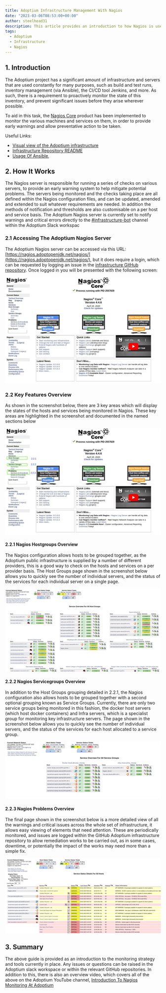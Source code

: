 ```yaml
---
title: Adoptium Infrastructure Management With Nagios
date: "2023-03-06T08:53:00+00:00"
author: steelhead31
description: This article provides an introduction to how Nagios is used to monitor Adoptium public infrastructure
tags:
  - Adoptium
  - Infrastructure
  - Nagios
---
```


## 1. Introduction

The Adoptium project has a significant amount of infrastructure and servers that are used constantly for many purposes, such as build and test runs, inventory management (via Ansible), the CI/CD tool Jenkins, and more. As such, there is a requirement to proactively monitor the state of this inventory, and prevent significant issues before they arise wherever possible.

To aid in this task, the [Nagios Core](https://www.nagios.org/projects/nagios-core/) product has been implemented to monitor the various machines and services on them, in order to provide early warnings and allow preventative action to be taken.

Useful Links:

- [Visual view of the Adoptium infrastructure](https://github.com/adoptium/infrastructure/blob/master/docs/adoptopenjdk.pdf)
- [Infrastructure Repository README](https://github.com/adoptium/infrastructure/blob/master/README.md)
- [Usage Of Ansible](https://raw.githubusercontent.com/adoptium/infrastructure/master/ansible/inventory.yml),

## 2. How It Works

The Nagios server is responsible for running a series of checks on various servers, to provide an early warning system to help mitigate potential problems. The servers being monitored and the checks taking place are all defined within the Nagios configuration files, and can be updated, amended and extended to suit whatever requirements are needed. In addition the methods of notification and thresholds are also customisable on a per host and service basis. The Adoptium Nagios server is currently set to notify warnings and critical errors directly to the [#infrastructure-bot](https://adoptium.slack.com/archives/C8C212BU6) channel within the Adoptium Slack workspac

### 2.1 Accessing The Adoptium Nagios Server

The Adoptium Nagios server can be accessed via this URL: [https://nagios.adoptopenjdk.net/nagios/](https://nagios.adoptopenjdk.net/nagios/), but it does require a login, which can be requested by logging an issue in the [infrastructure GitHub repository](https://github.com/adoptium/infrastructure/issues). Once logged in you will be presented with the following screen:

![Nagios_Main_Screen](Nagios_Main.jpg)

### 2.2 Key Features Overview

As shown in the screenshot below, there are 3 key areas which will display the states of the hosts and services being monitored in Nagios. These key areas are highlighted in the screenshot and documented in the named sections below

![Nagios_Main_Screen_Key_Features](Nagios_Main_hl.jpg)

#### 2.2.1 Nagios Hostgroups Overview

The Nagios configuration allows hosts to be grouped together, as the Adoptium public infrastructure is supplied by a number of different providers, this is a good way to check on the hosts and services on a per provider basis. The Host Groups page shown in the screenshot below allows you to quickly see the number of individual servers, and the status of the services for each individual server on a single page.

![Nagios_Hostgroups](Nagios_HGs.jpg)

#### 2.2.2 Nagios Servicegroups Overview

In addition to the Host Groups grouping detailed in 2.2.1, the Nagios configuration also allows hosts to be grouped together with a second optional grouping known as Service Groups. Currently, there are only two service groups being monitored in this fashion, the docker host servers (which host docker containers) and  Infra servers, which is a specialist group for monitoring key infrastructure servers. The page shown in the screenshot below allows you to quickly see the number of individual servers, and the status of the services for each host allocated to a service group.

![Nagios_Servicegroups](Nagios_SGs.jpg)

#### 2.2.3 Nagios Problems Overview

The final page shown in the screenshot below is a more detailed view of all the warnings and critical issues across the whole set of infrastructure, it allows easy viewing of elements that need attention. These are periodically monitored, and issues are logged within the GitHub Adoptium infrastructure repository to allow remediation works to be carried out, as in some cases, downtime, or potentially the impact of the works may need more than a simple fix.

![Nagios_Problems](Nagios_Problems.jpg)

## 3. Summary

The above guide is provided as an introduction to the monitoring strategy and tools currently in place. Any issues or questions can be raised in the Adoptium slack workspace or within the relevant GitHub repositories. In addition to this, there is also an overview video, which covers all of the above on the Adoptium YouTube channel, [Introduction To Nagios Monitoring At Adoptium](https://www.youtube.com/watch?v=Dr8ymWV-pow)

